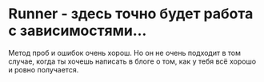 # Runner - здесь точно будет работа с зависимостями...

Метод проб и ошибок очень хорош. Но он не очень подходит в том случае, когда ты хочешь написать в блоге о том, как у тебя всё хорошо и ровно получается.
